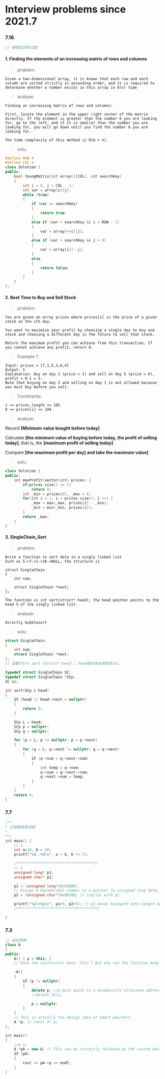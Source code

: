 # <font size=6>Interview problems since 2021.7</font>

### 7.16

```cpp
// 棱镜空间笔试题
```
#### 1. Finding the elements of an increasing matrix of rows and columns

> problem: 
    
    Given a two-dimensional array, it is known that each row and each column are sorted strictly in ascending order, and it is required to determine whether a number exists in this array in O(n) time

> analyse: 
    
    Finding an increasing matrix of rows and columns:
    
    First, locate the element in the upper right corner of the matrix directly. If the element is greater than the number 6 you are looking for, go to the left, and if it is smaller than the number you are looking for, you will go down until you find the number 6 you are looking for. 
    
    The time complexity of this method is O(m + n).

> solu:

```cpp
#define ROW 4
#define COL 4
class Solution {
public:
	bool YoungMatrix(int array[][COL], int searchKey)
	{
		int i = 0, j = COL - 1;
		int var = array[i][j];
		while (true)
		{
			if (var == searchKey)
			{
				return true;
			}
			else if (var < searchKey && i < ROW - 1)
			{
				var = array[++i][j];
			}
			else if (var > searchKey && j > 0)
			{
				var = array[i][--j];
			}
			else
			{
				return false;
			}
		}
	}
};
```

#### 2. Best Time to Buy and Sell Stock

> problem:

    You are given an array prices where prices[i] is the price of a given stock on the ith day.

    You want to maximize your profit by choosing a single day to buy one stock and choosing a different day in the future to sell that stock.

    Return the maximum profit you can achieve from this transaction. If you cannot achieve any profit, return 0.

> Example 1:

	Input: prices = [7,1,5,3,6,4]
	Output: 5
	Explanation: Buy on day 2 (price = 1) and sell on day 5 (price = 6), profit = 6-1 = 5.
	Note that buying on day 2 and selling on day 1 is not allowed because you must buy before you sell.

> Constraints:

	1 <= prices.length <= 105
	0 <= prices[i] <= 104

> analyse:
	
Record **[Minimum value bought before today]**

Calculate **[the minimum value of buying before today, the profit of selling today]**, that is, the **[maximum profit of selling today]**

Compare **[the maximum profit per day] and take the maximum value]**

> solu:

```cpp
class Solution {
public: 
	int maxProfit(vector<int> prices) {
        if(prices.size() <= 1)
            return 0;
        int _min = prices[0], _max = 0;
        for(int i = 1; i < prices.size(); i ++) {
            _max = max(_max, prices[i] - _min);
            _min = min(_min, prices[i]);
        }
        return _max;
    }
}
```

#### 3. SingleChain_Sort

> problem: 

    Write a function to sort data in a singly linked list
    Such as 5->7->1->10->NULL, the structure is
    
    struct SingleChain
    {
        int num;

        struct SingleChain *next;
    };

    The function is int sort(struct* head); the head pointer points to the head 5 of the singly linked list.

> analyse:

    directly bubblesort

> solu:

```cpp
struct SingleChain
{
	int num;
	struct SingleChain *next;
};
// 函数为int sort（struct* head）； head指针指向单链表头5。

typedef struct SingleChain SC;
typedef struct SingleChain *SCp;
SC sc;

int sort(SCp & head)
{
	if (head || head->next = nullptr)
	{
		return 0;
	}

	SCp L = head;
	SCp p = nullptr;
	SCp q = nullptr;

	for (p = L; p != nullptr; p = p->next)
	{
		for (q = L; q->next != nullptr; q = q->next)
		{
			if (q->num > q->next->num)
			{
				int temp = q->num;
				q->num = q->next->num;
				q->next->num = temp;
			}
		}
	}
	return 0;
}
```

### 7.7

```cpp
/**
* 云伽智能笔试题
* 
**/
int main() {
	// 1.
	int a=10, b = 20;
	printf("%d..%d\n", a + b, b *= 2);

	/************************************/
	// 2
	unsigned long* p1;
	unsigned char* p2;

	p1 = (unsigned long*)0x81000; 
	// Assign a hexadecimal number to a pointer to unsigned long data, that is, the pointer value is 0x81000, which represents the address where the unsigned long data is stored! address! address!
	p2 = (unsigned char*)0x80100; // similar with p1

	printf("%p\n%p\n", p1+5, p2+5); // p1 moves backward byte-length equal to (0x81028)H ( == 8 bytes per unit address * 5 unit address length == (40)10)
	/*************************************/

}

```
### 7.3


```cpp
// 益玩网络
class A
{
public:
	A() { p = this; } 
 	// Does the constructor have `this`? But why can the function body appear (by the way, although it is not that the function prototype does not imply this, this can be used in the constructor body, which is used to point to the object itself)

	~A()
	{
		if (p != nullptr)
		{
			delete p; //p must point to a dynamically allocated address ah, ah
			//delete this;

			p = nullptr;
		}
	}
	// This is actually the design idea of ​​smart pointers
	A *p; // const A* p;
};

int main()
{
	//A a;
	A *pA = new A; // This can be correctly released by the custom destructor of class A
	if (pA)
	{
		cout << pA->p << endl;
	}
}

```
